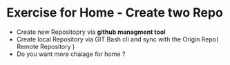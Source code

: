 #  Exercise for Home - Create two Repo 
  - Create new Repositopry via **github managment tool**
  - Create local Repository via GIT Bash cli and sync with the Origin Repo( Remote Repository )
  - Do you want more chalage for home ?
    

